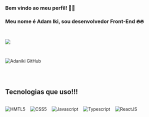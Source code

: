 ### Bem vindo ao meu perfil! 👋👋

### Meu nome é Adam Iki, sou desenvolvedor Front-End 🔥🔥

<br/>

[![](https://img.shields.io/badge/LinkedIn-0077B5?style=for-the-badge&logo=linkedin&logoColor=white)](https://www.linkedin.com/in/adam-iki-yoshikai-47a9309a/)

<br/>

![Adaniki GitHub](https://github-readme-stats.vercel.app/api?username=adaniki69&show_icons=true&theme=dracula)

<br/>
<br/>

## Tecnologias que uso!!! 
<br/>

<section style="display: flex; gap:1rem;">
    <img alt="HMTL5" src="https://img.shields.io/badge/HTML-239120?style=for-the-badge&logo=html5&logoColor=white"/>
    <img alt="CSS5" src="https://img.shields.io/badge/CSS3-1572B6?style=for-the-badge&logo=css3&logoColor=white"/>
    <img alt="Javascript" src="https://img.shields.io/badge/JavaScript-F7DF1E?style=for-the-badge&logo=javascript&logoColor=black"/>
    <img alt="Typescript" src="https://img.shields.io/badge/TypeScript-007ACC?style=for-the-badge&logo=typescript&logoColor=white"/>
    <img alt="ReactJS" src="https://img.shields.io/badge/React-20232A?style=for-the-badge&logo=react&logoColor=61DAFB">
</section>